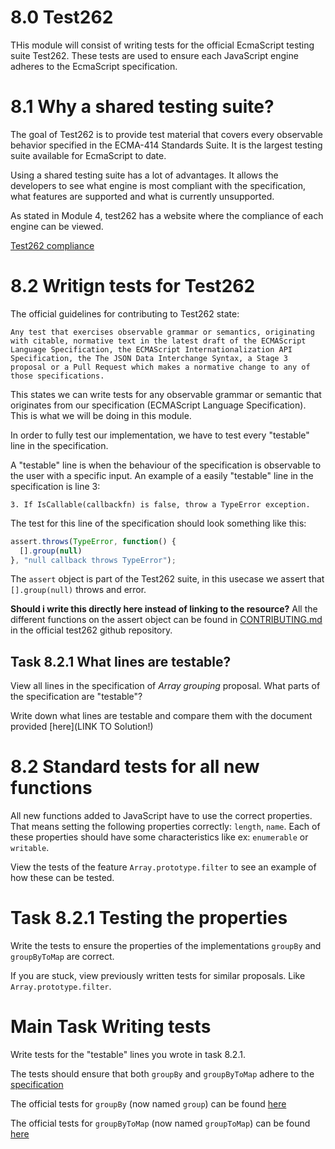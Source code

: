 # **8.0** Test262

THis module will consist of writing tests for the official EcmaScript testing suite Test262. These tests are used to ensure each JavaScript engine adheres to the EcmaScript specification. 


# **8.1** Why a shared testing suite?

The goal of Test262 is to provide test material that covers every observable behavior specified in the ECMA-414 Standards Suite. It is the largest testing suite available for EcmaScript to date.

Using a shared testing suite has a lot of advantages. It allows the developers to see what engine is most compliant with the specification, what features are supported and what is currently unsupported. 

As stated in Module 4, test262 has a website where the compliance of each engine can be viewed. 

[Test262 compliance](https://test262.report/)


# **8.2** Writign tests for Test262

The official guidelines for contributing to Test262 state:

`Any test that exercises observable grammar or semantics, originating with citable, normative text in the latest draft of the ECMAScript Language Specification, the ECMAScript Internationalization API Specification, the The JSON Data Interchange Syntax, a Stage 3 proposal or a Pull Request which makes a normative change to any of those specifications.`

This states we can write tests for any observable grammar or semantic that originates from our specification (ECMAScript Language Specification). This is what we will be doing in this module. 

In order to fully test our implementation, we have to test every "testable" line in the specification. 

A "testable" line is when the behaviour of the specification is observable to the user with a specific input. An example of a easily "testable" line in the specification is line 3:
```
3. If IsCallable(callbackfn) is false, throw a TypeError exception.
```

The test for this line of the specification should look something like this:
```js
assert.throws(TypeError, function() {
  [].group(null)
}, "null callback throws TypeError");
```

The `assert` object is part of the Test262 suite, in this usecase we assert that `[].group(null)` throws and error.


**Should i write this directly here instead of linking to the resource?**
All the different functions on the assert object can be found in [CONTRIBUTING.md](https://github.com/tc39/test262/blob/main/CONTRIBUTING.md#test-environment) in the official test262 github repository. 

## **Task 8.2.1** What lines are testable?

View all lines in the specification of _Array grouping_ proposal. What parts of the specification are "testable"? 

Write down what lines are testable and compare them with the document provided [here](LINK TO Solution!)

# **8.2** Standard tests for all new functions

All new functions added to JavaScript have to use the correct properties. That means setting the following properties correctly: `length`, `name`. Each of these properties should have some characteristics like ex: `enumerable` or `writable`.

View the tests of the feature `Array.prototype.filter` to see an example of how these can be tested. 

# **Task 8.2.1** Testing the properties

Write the tests to ensure the  properties of the implementations `groupBy` and `groupByToMap` are correct. 

If you are stuck, view previously written tests for similar proposals. Like `Array.prototype.filter`. 

# **Main Task** Writing tests

Write tests for the "testable" lines you wrote in task 8.2.1.

The tests should ensure that both `groupBy` and `groupByToMap` adhere to the [specification](../../Specification/Specification_Array_Grouping.md)

The official tests for `groupBy` (now named `group`) can be found [here](https://github.com/tc39/test262/pull/3354)

The official tests for `groupByToMap` (now named `groupToMap`) can be found [here](https://github.com/tc39/test262/pull/3353)
